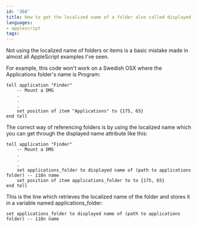 ```yaml
---
id: '368'
title: How to get the localized name of a folder also called displayed name with AppleScript
languages:
- applescript
tags:
---
```

Not using the localized name of folders or items is a basic mistake made in almost all AppleScript examples I've seen.

For example, this code won't work on a Swedish OSX where the Applications folder's name is Program:


```applescript
tell application "Finder"
	-- Mount a DMG
	.
	.
	.
	set position of item "Applications" to {175, 65}
end tell
```
    

The correct way of referencing folders is by using the localized name which you can get through the displayed name attribute like this:


```applescript
tell application "Finder"
	-- Mount a DMG
	.
	.
	.
	set applications_folder to displayed name of (path to applications folder) -- i18n name
	set position of item applications_folder to to {175, 65}
end tell
```
    

This is the line which retrieves the localized name of the folder and stores it in a variable named applications\_folder:


```applescript
set applications_folder to displayed name of (path to applications folder) -- i18n name
```
    

